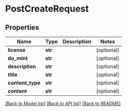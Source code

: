 # PostCreateRequest

## Properties
Name | Type | Description | Notes
------------ | ------------- | ------------- | -------------
**license** | **str** |  | [optional] 
**do_mint** | **str** |  | [optional] 
**description** | **str** |  | [optional] 
**title** | **str** |  | [optional] 
**content_type** | **str** |  | [optional] 
**content** | **str** |  | [optional] 

[[Back to Model list]](../README.md#documentation-for-models) [[Back to API list]](../README.md#documentation-for-api-endpoints) [[Back to README]](../README.md)


